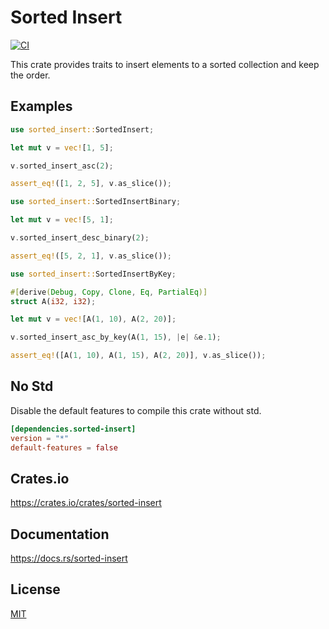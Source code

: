Sorted Insert
====================

[![CI](https://github.com/magiclen/sorted-insert/actions/workflows/ci.yml/badge.svg)](https://github.com/magiclen/sorted-insert/actions/workflows/ci.yml)

This crate provides traits to insert elements to a sorted collection and keep the order.

## Examples

```rust
use sorted_insert::SortedInsert;

let mut v = vec![1, 5];

v.sorted_insert_asc(2);

assert_eq!([1, 2, 5], v.as_slice());
```

```rust
use sorted_insert::SortedInsertBinary;

let mut v = vec![5, 1];

v.sorted_insert_desc_binary(2);

assert_eq!([5, 2, 1], v.as_slice());
```

```rust
use sorted_insert::SortedInsertByKey;

#[derive(Debug, Copy, Clone, Eq, PartialEq)]
struct A(i32, i32);

let mut v = vec![A(1, 10), A(2, 20)];

v.sorted_insert_asc_by_key(A(1, 15), |e| &e.1);

assert_eq!([A(1, 10), A(1, 15), A(2, 20)], v.as_slice());
```

## No Std

Disable the default features to compile this crate without std.

```toml
[dependencies.sorted-insert]
version = "*"
default-features = false
```

## Crates.io

https://crates.io/crates/sorted-insert

## Documentation

https://docs.rs/sorted-insert

## License

[MIT](LICENSE)